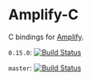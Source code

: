 # Amplify-C
C bindings for [Amplify](https://github.com/jjpe/amplify).

`0.15.0`: [![Build Status](https://travis-ci.org/jjpe/amplify-c.svg?branch=0.15.0)](https://travis-ci.org/jjpe/amplify-c)

`master`: [![Build Status](https://travis-ci.org/jjpe/amplify-c.svg?branch=master)](https://travis-ci.org/jjpe/amplify-c)
